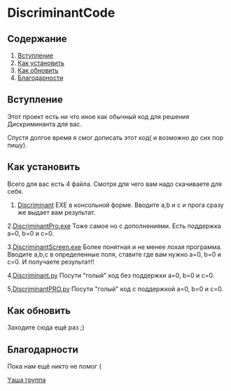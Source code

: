 # DiscriminantCode

## Содержание
1. [Вступление](https://github.com/abova29/discriminant#Встуление)
2. [Как установить](https://github.com/abova29/discriminant#Как-установить)
3. [Как обновить](https://github.com/abova29/discriminant#Как-обновить)
4. [Благодарности](https://github.com/abova29/discriminant#Благодарности)

## Вступление

Этот проект есть ни что иное как обычный код для решения Дискриминанта для вас.

Спустя долгое время я смог дописать этот код( и возможно до сих пор пишу).

## Как установить

Всего для вас есть 4 файла.
Смотря для чего вам надо скачиваете для себя.

1. [Discriminant](https://drive.google.com/file/d/1zVb7HPm68isor2z092kRd55SPwV7DGQ5/view?usp=sharing) 
EXE в консольной форме.
Вводите a,b и c и прога сразу же выдает вам результат.

2.[DiscriminantPro.exe]() 
Тоже самое но с дополнениями.
Есть поддержка a=0, b=0 и c=0. 

3.[DiscriminantScreen.exe]()
Более понятная и не менее лохая программа.
Вводите a,b,c в определенные поля, ставите где вам нужно a=0, b=0 и c=0.
И получаете результат!!

4.[Discriminant.py]()
Посути "голый" код без поддержки a=0, b=0 и c=0.

5,[DiscriminantPRO.py]()
Посути "голый" код c поддержкой a=0, b=0 и c=0. 


## Как обновить

Заходите сюда ещё раз ;)



## Благодарности

Пока нам ещё никто не помог (

[Yаша группа](https://vk.com/club208855754)
